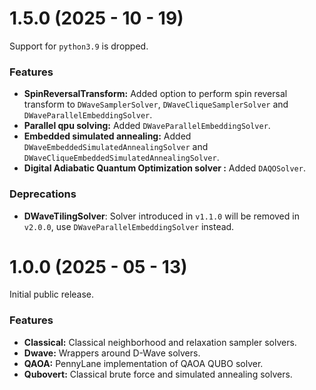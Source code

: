 # 1.5.0 (2025 - 10 - 19)

Support for `python3.9` is dropped.

### Features

* **SpinReversalTransform:** Added option to perform spin reversal transform to `DWaveSamplerSolver`, 
`DWaveCliqueSamplerSolver` and `DWaveParallelEmbeddingSolver`.
* **Parallel qpu solving:** Added `DWaveParallelEmbeddingSolver`.
* **Embedded simulated annealing:** Added `DWaveEmbeddedSimulatedAnnealingSolver` and `DWaveCliqueEmbeddedSimulatedAnnealingSolver`.
* **Digital Adiabatic Quantum Optimization solver :** Added `DAQOSolver`.

### Deprecations

* **DWaveTilingSolver**: Solver introduced in `v1.1.0` will be removed in `v2.0.0`, use `DWaveParallelEmbeddingSolver` instead.

# 1.0.0 (2025 - 05 - 13)

Initial public release.

### Features

* **Classical:** Classical neighborhood and relaxation sampler solvers.
* **Dwave:** Wrappers around D-Wave solvers.
* **QAOA:** PennyLane implementation of QAOA QUBO solver.
* **Qubovert:** Classical brute force and simulated annealing solvers.
